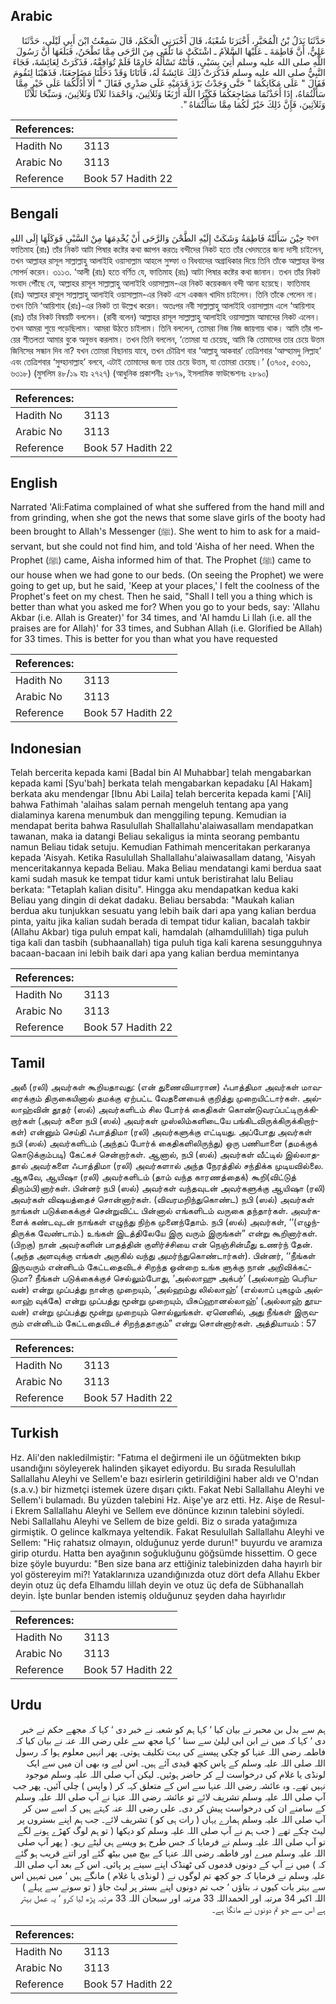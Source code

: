 ## Arabic


<div dir="rtl" lang="ar" style={{fontSize:'larger',backgroundColor:'#f8f9fa',padding:20}}>
حَدَّثَنَا بَدَلُ بْنُ الْمُحَبَّرِ، أَخْبَرَنَا شُعْبَةُ، قَالَ أَخْبَرَنِي الْحَكَمُ، قَالَ سَمِعْتُ ابْنَ أَبِي لَيْلَى، حَدَّثَنَا عَلِيٌّ، أَنَّ فَاطِمَةَ ـ عَلَيْهَا السَّلاَمُ ـ اشْتَكَتْ مَا تَلْقَى مِنَ الرَّحَى مِمَّا تَطْحَنُ، فَبَلَغَهَا أَنَّ رَسُولَ اللَّهِ صلى الله عليه وسلم أُتِيَ بِسَبْىٍ، فَأَتَتْهُ تَسْأَلُهُ خَادِمًا فَلَمْ تُوَافِقْهُ، فَذَكَرَتْ لِعَائِشَةَ، فَجَاءَ النَّبِيُّ صلى الله عليه وسلم فَذَكَرَتْ ذَلِكَ عَائِشَةُ لَهُ، فَأَتَانَا وَقَدْ دَخَلْنَا مَضَاجِعَنَا، فَذَهَبْنَا لِنَقُومَ فَقَالَ ‏"‏ عَلَى مَكَانِكُمَا ‏"‏ حَتَّى وَجَدْتُ بَرْدَ قَدَمَيْهِ عَلَى صَدْرِي فَقَالَ ‏"‏ أَلاَ أَدُلُّكُمَا عَلَى خَيْرٍ مِمَّا سَأَلْتُمَاهُ، إِذَا أَخَذْتُمَا مَضَاجِعَكُمَا فَكَبِّرَا اللَّهَ أَرْبَعًا وَثَلاَثِينَ، وَاحْمَدَا ثَلاَثًا وَثَلاَثِينَ، وَسَبِّحَا ثَلاَثًا وَثَلاَثِينَ، فَإِنَّ ذَلِكَ خَيْرٌ لَكُمَا مِمَّا سَأَلْتُمَاهُ ‏"‏‏.‏
</div>
<div style={{backgroundColor:'#f8f9fa',padding:20, marginBottom: 10}}><table> <thead> <tr> <th>References:</th> <th></th> </tr> </thead> <tbody><tr><td>Hadith No</td><td>3113</td></tr><tr><td>Arabic No</td><td>3113</td></tr><tr><td>Reference</td><td>Book 57 Hadith 22</td></tr></tbody></table></div>

## Bengali


<div dir="ltr" lang="bn" style={{fontSize:'larger',backgroundColor:'#f8f9fa',padding:20}}>
حِيْنَ سَأَلَتْهُ فَاطِمَةُ وَشَكَتْ إِلَيْهِ الطَّحْنَ وَالرَّحَى أَنْ يُخْدِمَهَا مِنْ السَّبْيِ فَوَكَلَهَا إِلَى اللهِ যখন ফাতিমাহ (রাঃ) তাঁর নিকট আটা পিষার কষ্টের কথা জ্ঞাপন করতঃ বন্দীদের নিকট হতে তাঁর খেদমতের জন্য দাসী চাইলেন, তখন আল্লাহর রাসূল সাল্লাল্লাহু আলাইহি ওয়াসাল্লাম আহলে সুফ্ফা ও বিধবাদের অগ্রাধিকার দিয়ে তিনি তাঁকে আল্লাহর উপর সোপর্দ করেন। ৩১১৩. ‘আলী (রাঃ) হতে বর্ণিত যে, ফাতিমাহ (রাঃ) আটা পিষার কষ্টের কথা জানান। তখন তাঁর নিকট সংবাদ পৌঁছে যে, আল্লাহর রাসূল সাল্লাল্লাহু আলাইহি ওয়াসাল্লাম-এর নিকট কয়েকজন বন্দী আনা হয়েছে। ফাতিমাহ (রাঃ) আল্লাহর রাসূল সাল্লাল্লাহু আলাইহি ওয়াসাল্লাম-এর নিকট এসে একজন খাদিম চাইলেন। তিনি তাঁকে পেলেন না। তখন তিনি ‘আয়িশাহ (রাঃ)-এর নিকট তা উল্লেখ করেন। অতঃপর নবী সাল্লাল্লাহু আলাইহি ওয়াসাল্লাম এলে ‘আয়িশাহ (রাঃ) তাঁর নিকট বিষয়টি বললেন। (রাবী বলেন) আল্লাহর রাসূল সাল্লাল্লাহু আলাইহি ওয়াসাল্লাম আমাদের নিকট এলেন। তখন আমরা শুয়ে পড়েছিলাম। আমরা উঠতে চাইলাম। তিনি বললেন, তোমরা নিজ নিজ জায়গায় থাক। আমি তাঁর পায়ের শীতলতা আমার বুকে অনুভব করলাম। তখন তিনি বললেন, ‘তোমরা যা চেয়েছ, আমি কি তোমাদের তার চেয়ে উত্তম জিনিসের সন্ধান দিব না? যখন তোমরা বিছানায় যাবে, তখন চৌত্রিশ বার ‘আল্লাহু আকবার’ তেত্রিশবার ‘আল্হামদু লিল্লাহ’ এবং তেত্রিশবার ‘সুব্হানাল্লাহ’ বলবে, এটাই তোমাদের জন্য তার চেয়ে উত্তম, যা তোমরা চেয়েছ।’ (৩৭০৫, ৫৩৬১, ৬৩১৮) (মুসলিম ৪৮/১৯ হাঃ ২৭২৭) (আধুনিক প্রকাশনীঃ ২৮৭৯, ইসলামিক ফাউন্ডেশনঃ ২৮৯০)
</div>
<div style={{backgroundColor:'#f8f9fa',padding:20, marginBottom: 10}}><table> <thead> <tr> <th>References:</th> <th></th> </tr> </thead> <tbody><tr><td>Hadith No</td><td>3113</td></tr><tr><td>Arabic No</td><td>3113</td></tr><tr><td>Reference</td><td>Book 57 Hadith 22</td></tr></tbody></table></div>

## English


<div dir="ltr" lang="en" style={{fontSize:'larger',backgroundColor:'#f8f9fa',padding:20}}>
Narrated 'Ali:Fatima complained of what she suffered from the hand mill and from grinding, when she got the news that some slave girls of the booty had been brought to Allah's Messenger (ﷺ). She went to him to ask for a maid-servant, but she could not find him, and told 'Aisha of her need. When the Prophet (ﷺ) came, Aisha informed him of that. The Prophet (ﷺ) came to our house when we had gone to our beds. (On seeing the Prophet) we were going to get up, but he said, 'Keep at your places,' I felt the coolness of the Prophet's feet on my chest. Then he said, "Shall I tell you a thing which is better than what you asked me for? When you go to your beds, say: 'Allahu Akbar (i.e. Allah is Greater)' for 34 times, and 'Al hamdu Li llah (i.e. all the praises are for Allah)' for 33 times, and Subhan Allah (i.e. Glorified be Allah) for 33 times. This is better for you than what you have requested
</div>
<div style={{backgroundColor:'#f8f9fa',padding:20, marginBottom: 10}}><table> <thead> <tr> <th>References:</th> <th></th> </tr> </thead> <tbody><tr><td>Hadith No</td><td>3113</td></tr><tr><td>Arabic No</td><td>3113</td></tr><tr><td>Reference</td><td>Book 57 Hadith 22</td></tr></tbody></table></div>

## Indonesian


<div dir="ltr" lang="id" style={{fontSize:'larger',backgroundColor:'#f8f9fa',padding:20}}>
Telah bercerita kepada kami [Badal bin Al Muhabbar] telah mengabarkan kepada kami [Syu'bah] berkata telah mengabarkan kepadaku [Al Hakam] berkata aku mendengar [Ibnu Abi Laila] telah bercerita kepada kami ['Ali] bahwa Fathimah 'alaihas salam pernah mengeluh tentang apa yang dialaminya karena menumbuk dan menggiling tepung. Kemudian ia mendapat berita bahwa Rasulullah Shallallahu'alaiwasallam mendapatkan tawanan, maka ia datangi Beliau sekaligus ia minta seorang pembantu namun Beliau tidak setuju. Kemudian Fathimah menceritakan perkaranya kepada 'Aisyah. Ketika Rasulullah Shallallahu'alaiwasallam datang, 'Aisyah menceritakannya kepada Beliau. Maka Beliau mendatangi kami berdua saat kami sudah masuk ke tempat tidur kami untuk beristirahat lalu Beliau berkata: "Tetaplah kalian disitu". Hingga aku mendapatkan kedua kaki Beliau yang dingin di dekat dadaku. Beliau bersabda: "Maukah kalian berdua aku tunjukkan sesuatu yang lebih baik dari apa yang kalian berdua pinta, yaitu jika kalian sudah berada di tempat tidur kalian, bacalah takbir (Allahu Akbar) tiga puluh empat kali, hamdalah (alhamdulillah) tiga puluh tiga kali dan tasbih (subhaanallah) tiga puluh tiga kali karena sesungguhnya bacaan-bacaan ini lebih baik dari apa yang kalian berdua memintanya
</div>
<div style={{backgroundColor:'#f8f9fa',padding:20, marginBottom: 10}}><table> <thead> <tr> <th>References:</th> <th></th> </tr> </thead> <tbody><tr><td>Hadith No</td><td>3113</td></tr><tr><td>Arabic No</td><td>3113</td></tr><tr><td>Reference</td><td>Book 57 Hadith 22</td></tr></tbody></table></div>

## Tamil


<div dir="ltr" lang="ta" style={{fontSize:'larger',backgroundColor:'#f8f9fa',padding:20}}>
அலீ (ரலி) அவர்கள் கூறியதாவது: (என் துணைவியாரான) ஃபாத்திமா அவர்கள் மாவரைக்கும் திருகையினால் தமக்கு ஏற்பட்ட வேதனையைக் குறித்து முறையிட்டார்கள். அல்லாஹ்வின் தூதர் (ஸல்) அவர்களிடம் சில போர்க் கைதிகள் கொண்டுவரப்பட்டிருக்கிறார்கள் (அவர் களை நபி (ஸல்) அவர்கள் முஸ்லிம்களிடையே பங்கிடவிருக்கிருக்கிறார்கள்) என்னும் செய்தி ஃபாத்திமா (ரலி) அவர்களுக்கு எட்டியது. அப்போது அவர்கள் நபி (ஸல்) அவர்களிடம் (அந்தப் போர்க் கைதிகளிலிருந்து) ஒரு பணியாளை (தமக்குக் கொடுக்கும்படி) கேட்கச் சென்றார்கள். ஆனால், நபி (ஸல்) அவர்கள் வீட்டில் இல்லாததால் அவர்களை ஃபாத்திமா (ரலி) அவர்களால் அந்த நேரத்தில் சந்திக்க முடியவில்லை. ஆகவே, ஆயிஷா (ரலி) அவர்களிடம் (தாம் வந்த காரணத்தைக்) கூறி(விட்டுத் திரும்பி)னார்கள். பின்னர் நபி (ஸல்) அவர்கள் வந்தவுடன் அவர்களுக்கு ஆயிஷா (ரலி) அவர்கள் விஷயத்தைச் சொன்னார்கள். (விவரமறிந்துகொண்ட) நபி (ஸல்) அவர்கள் நாங்கள் படுக்கைக்குச் சென்றுவிட்ட பின்னால் எங்களிடம் வருகை தந்தார்கள். அவர்களைக் கண்டவுடன் நாங்கள் எழுந்து நிற்க முனைந்தோம். நபி (ஸல்) அவர்கள், ‘‘(எழுந்திருக்க வேண்டாம்.) உங்கள் இடத்திலேயே இரு வரும் இருங்கள்” என்று கூறினார்கள். (பிறகு) நான் அவர்களின் பாதத்தின் குளிர்ச்சியை என் நெஞ்சின்மீது உணர்ந் தேன். (அந்த அளவுக்கு எங்கள் அருகில் வந்து அமர்ந்துகொண்டார்கள்). பின்னர், ‘‘நீங்கள் இருவரும் என்னிடம் கேட்டதைவிடச் சிறந்த ஒன்றை உங்க ளுக்கு நான் அறிவிக்கட்டுமா? நீங்கள் படுக்கைக்குச் செல்லும்போது, ‘அல்லாஹு அக்பர்’ (அல்லாஹ் பெரியவன்) என்று முப்பத்து நான்கு முறையும், ‘அல்ஹம்து லில்லாஹ்’ (எல்லாப் புகழும் அல்லாஹ் வுக்கே) என்று முப்பத்து மூன்று முறையும், யிசுப்ஹானல்லாஹ்’ (அல்லாஹ் தூயவன்) என்று முப்பத்து மூன்று முறையும் சொல்லுங்கள். ஏனெனில், அது நீங்கள் இருவரும் என்னிடம் கேட்டதைவிடச் சிறந்ததாகும்” என்று சொன்னார்கள். அத்தியாயம் : 57
</div>
<div style={{backgroundColor:'#f8f9fa',padding:20, marginBottom: 10}}><table> <thead> <tr> <th>References:</th> <th></th> </tr> </thead> <tbody><tr><td>Hadith No</td><td>3113</td></tr><tr><td>Arabic No</td><td>3113</td></tr><tr><td>Reference</td><td>Book 57 Hadith 22</td></tr></tbody></table></div>

## Turkish


<div dir="ltr" lang="tr" style={{fontSize:'larger',backgroundColor:'#f8f9fa',padding:20}}>
Hz. Ali'den nakledilmiştir: "Fatıma el değirmeni ile un öğütmekten bıkıp usandığını söyleyerek halinden şikayet ediyordu. Bu sırada Resulullah Sallallahu Aleyhi ve Sellem'e bazı esirlerin getirildiğini haber aldı ve O'ndan (s.a.v.) bir hizmetçi istemek üzere dışarı çıktı. Fakat Nebi Sallallahu Aleyhi ve Sellem'i bulamadı. Bu yüzden talebini Hz. Aişe'ye arz etti. Hz. Aişe de Resul-i Ekrem Sallallahu Aleyhi ve Sellem eve dönünce kızının talebini söyledi. Nebi Sallallahu Aleyhi ve Sellem de bize geldi. Biz o sırada yatağımıza girmiştik. O gelince kalkmaya yeltendik. Fakat Resulullah Sallallahu Aleyhi ve Sellem: "Hiç rahatsız olmayın, olduğunuz yerde durun!" buyurdu ve aramıza girip oturdu. Hatta ben ayağının soğukluğunu göğsümde hissettim. O gece bize şöyle buyurdu: "Ben size bana arz ettiğiniz talebinizden daha hayırlı bir yol göstereyim mi?! Yataklarınıza uzandığınızda otuz dört defa Allahu Ekber deyin otuz üç defa Elhamdu lillah deyin ve otuz üç defa de Sübhanallah deyin. İşte bunlar benden istemiş olduğunuz şeyden daha hayırlıdır
</div>
<div style={{backgroundColor:'#f8f9fa',padding:20, marginBottom: 10}}><table> <thead> <tr> <th>References:</th> <th></th> </tr> </thead> <tbody><tr><td>Hadith No</td><td>3113</td></tr><tr><td>Arabic No</td><td>3113</td></tr><tr><td>Reference</td><td>Book 57 Hadith 22</td></tr></tbody></table></div>

## Urdu


<div dir="rtl" lang="ur" style={{fontSize:'larger',backgroundColor:'#f8f9fa',padding:20}}>
ہم سے بدل بن محبر نے بیان کیا ‘ کہا ہم کو شعبہ نے خبر دی ‘ کہا کہ مجھے حکم نے خبر دی ‘ کہا کہ میں نے ابن ابی لیلیٰ سے سنا ‘ کہا مجھ سے علی رضی اللہ عنہ نے بیان کیا کہ فاطمہ رضی اللہ عنہا کو چکی پیسنے کی بہت تکلیف ہوتی۔ پھر انہیں معلوم ہوا کہ رسول اللہ صلی اللہ علیہ وسلم کے پاس کچھ قیدی آئے ہیں۔ اس لیے وہ بھی ان میں سے ایک لونڈی یا غلام کی درخواست لے کر حاضر ہوئیں۔ لیکن آپ صلی اللہ علیہ وسلم موجود نہیں تھے۔ وہ عائشہ رضی اللہ عنہا سے اس کے متعلق کہہ کر ( واپس ) چلی آئیں۔ پھر جب آپ صلی اللہ علیہ وسلم تشریف لائے تو عائشہ رضی اللہ عنہا نے آپ صلی اللہ علیہ وسلم کے سامنے ان کی درخواست پیش کر دی۔ علی رضی اللہ عنہ کہتے ہیں کہ اسے سن کر آپ صلی اللہ علیہ وسلم ہمارے یہاں ( رات ہی کو ) تشریف لائے۔ جب ہم اپنے بستروں پر لیٹ چکے تھے ( جب ہم نے آپ صلی اللہ علیہ وسلم کو دیکھا ( تو ہم لوگ کھڑے ہونے لگے تو آپ صلی اللہ علیہ وسلم نے فرمایا کہ جس طرح ہو ویسے ہی لیٹے رہو۔ ( پھر آپ صلی اللہ علیہ وسلم میرے اور فاطمہ رضی اللہ عنہا کے بیچ میں بیٹھ گئے اور اتنے قریب ہو گئے کہ ) میں نے آپ کے دونوں قدموں کی ٹھنڈک اپنے سینے پر پائی۔ اس کے بعد آپ صلی اللہ علیہ وسلم نے فرمایا کہ جو کچھ تم لوگوں نے ( لونڈی یا غلام ) مانگے ہیں ‘ میں تمہیں اس سے بہتر بات کیوں نہ بتاؤں ‘ جب تم دونوں اپنے بستر پر لیٹ جاؤ ( تو سونے سے پہلے ) اللہ اکبر 34 مرتبہ اور الحمداللہ 33 مرتبہ اور سبحان اللہ 33 مرتبہ پڑھ لیا کرو ‘ یہ عمل بہتر ہے اس سے جو تم دونوں نے مانگا ہے۔
</div>
<div style={{backgroundColor:'#f8f9fa',padding:20, marginBottom: 10}}><table> <thead> <tr> <th>References:</th> <th></th> </tr> </thead> <tbody><tr><td>Hadith No</td><td>3113</td></tr><tr><td>Arabic No</td><td>3113</td></tr><tr><td>Reference</td><td>Book 57 Hadith 22</td></tr></tbody></table></div>